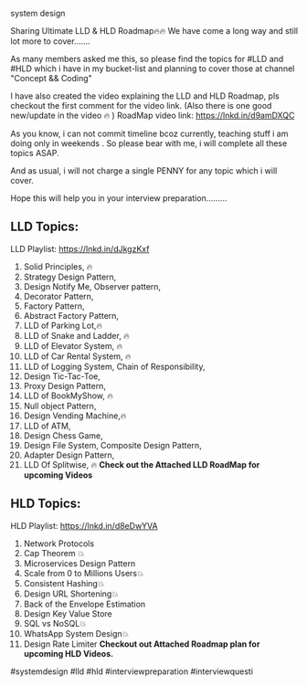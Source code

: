 system design


Sharing Ultimate LLD & HLD Roadmap🔥🔥
We have come a long way and still lot more to cover.......

As many members asked me this, so please find the topics for #LLD and #HLD which i have in my bucket-list and planning to cover those at channel "Concept && Coding"

I have also created the video explaining the LLD and HLD Roadmap, pls checkout the first comment for the video link. (Also there is one good new/update in the video 🔥 )
RoadMap video link: https://lnkd.in/d9amDXQC

As you know, i can not commit timeline bcoz currently, teaching stuff i am doing only in weekends . So please bear with me, i will complete all these topics ASAP.

And as usual, i will not charge a single PENNY for any topic which i will cover.

Hope this will help you in your interview preparation.........

LLD Topics:
------------
LLD Playlist:  https://lnkd.in/dJkgzKxf

1. Solid Principles, 🔥
2. Strategy Design Pattern,
3. Design Notify Me, Observer pattern,
4. Decorator Pattern,
5. Factory Pattern,
6. Abstract Factory Pattern,
7. LLD of Parking Lot,🔥
8. LLD of Snake and Ladder, 🔥
9. LLD of Elevator System, 🔥
10. LLD of Car Rental System, 🔥
11. LLD of Logging System, Chain of Responsibility,
12. Design Tic-Tac-Toe,
13. Proxy Design Pattern,
14. LLD of BookMyShow, 🔥
15. Null object Pattern,
16. Design Vending Machine,🔥
17. LLD of ATM,
18. Design Chess Game,
19. Design File System, Composite Design Pattern,
20. Adapter Design Pattern,
21. LLD Of Splitwise, 🔥
**Check out the Attached LLD RoadMap for upcoming Videos**

HLD Topics:
--------------
HLD Playlist: https://lnkd.in/d8eDwYVA

1. Network Protocols
2. Cap Theorem 💥
3. Microservices Design Pattern
4. Scale from 0 to Millions Users💥
5. Consistent Hashing💥
6. Design URL Shortening💥
7. Back of the Envelope Estimation
8. Design Key Value Store
9. SQL vs NoSQL💥
10. WhatsApp System Design💥
11. Design Rate Limiter
**Checkout out Attached Roadmap plan for upcoming HLD Videos.**

#systemdesign #lld #hld #interviewpreparation #interviewquesti
